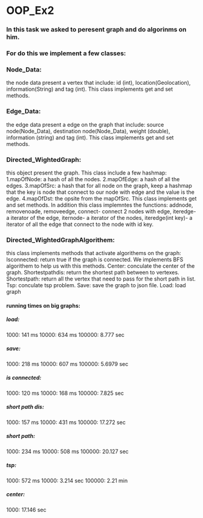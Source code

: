 # OOP_Ex2
### In this task we asked to peresent graph and do algorinms on him.
### For do this we implement a few classes:
### Node_Data: 
the node data present a vertex that include: id (int), location(Geolocation), information(String) and tag (int). This class implements get and set methods.
### Edge_Data:
the edge data present a edge on the graph that include: source node(Node_Data), destination node(Node_Data), weight (double), information (string) and tag (int).  This class implements get and set methods.
### Directed_WightedGraph:
this object present the graph. This class include a few hashmap: 1.mapOfNode: a hash of all the nodes. 2.mapOfEdge: a hash of all the edges. 3.mapOfSrc: a hash that for all node on the graph, keep a hashmap that the key is node that connect to our node with edge and the value is the edge. 4.mapOfDst: the opsite from the mapOfSrc. This class implements get and set methods. In addition this class implemntes the functions: addnode, removenoade, removeedge, connect- connect 2 nodes with edge, iteredge- a iterator of the edge, iternode- a iterator of the nodes, iteredge(int key)- a iterator of all the edge that connect to the node with id key.
### Directed_WightedGraphAlgorithem: 
this class implements methods that activate algorithems on the graph:
Isconnected: return true if the graph is connected. We implements BFS algorithem to help us with this methods.
Center: conculate the center of the graph.
Shortestpathdis: return the shortest path between to vertexes.
Shortestpath: return all the vertex that need to pass for the short path in list.
Tsp: conculate tsp problem.
Save: save the graph to json file.
Load: load graph

#### running times on big graphs:
##### load:
1000: 141 ms
10000: 634 ms
100000: 8.777 sec
##### save:
1000: 218 ms
10000: 607 ms
100000: 5.6979 sec
##### is connected:
1000: 120 ms
10000: 168 ms
100000: 7.825 sec
##### short path dis:
1000: 157 ms
10000: 431 ms
100000: 17.272 sec
##### short path:
1000: 234 ms
10000: 508 ms
100000: 20.127 sec
##### tsp: 
1000: 572 ms
10000: 3.214 sec
100000: 2.21 min
##### center:
1000: 17.146 sec
